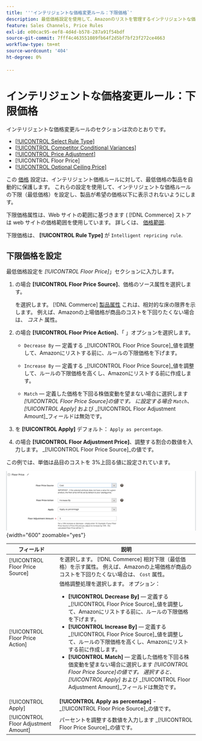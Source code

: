 ```yaml
---
title: '''インテリジェントな価格変更ルール：下限価格`'
description: 最低価格設定を使用して、Amazonのリストを管理するインテリジェントな価格ルールの最低価格を決定します。
feature: Sales Channels, Price Rules
exl-id: e00cac95-eef8-4d4d-b578-287a91f54bdf
source-git-commit: 7fff4c463551089fb64f2d5bf7bf23f272ce4663
workflow-type: tm+mt
source-wordcount: '404'
ht-degree: 0%

---
```


# インテリジェントな価格変更ルール：下限価格

インテリジェントな価格変更ルールのセクションは次のとおりです。

- [[!UICONTROL Select Rule Type]](./intelligent-repricing-rules.md)
- [[!UICONTROL Competitor Conditional Variances]](./competitor-conditional-variances.md)
- [[!UICONTROL Price Adjustment]](./price-adjustment.md)
- [!UICONTROL Floor Price]
- [[!UICONTROL Optional Ceiling Price]](./optional-ceiling-price.md)

この [価格](./floor-price.md) 設定は、インテリジェント価格ルールに対して、最低価格の製品を自動的に保護します。 これらの設定を使用して、インテリジェントな価格ルールの下限（最低価格）を設定し、製品が希望の価格以下に表示されないようにします。

下限価格属性は、Web サイトの範囲に基づきます ( [!DNL Commerce] ストアは web サイトの価格範囲を使用しています。 詳しくは、 [価格範囲](./price-scope.md).

下限価格は、 **[!UICONTROL Rule Type]** が `Intelligent repricing rule`.

## 下限価格を設定

最低価格設定を _[!UICONTROL Floor Price]_」セクションに入力します。

1. の場合 **[!UICONTROL Floor Price Source]**、価格のソース属性を選択します。

   を選択します。 [!DNL Commerce] [製品属性](https://experienceleague.adobe.com/docs/commerce-admin/catalog/product-attributes/product-attributes.html) これは、相対的な床の限界を示します。 例えば、Amazonの上場価格が商品のコストを下回りたくない場合は、 *コスト* 属性。

1. の場合 **[!UICONTROL Floor Price Action]**、「 」オプションを選択します。

   - `Decrease By`  — 定義する _[!UICONTROL Floor Price Source]_値を調整して、Amazonにリストする前に、ルールの下限価格を下げます。

   - `Increase By`  — 定義する _[!UICONTROL Floor Price Source]_値を調整して、ルールの下限価格を高くし、Amazonにリストする前に作成します。

   - `Match`  — 定義した価格を下回る株価変動を望まない場合に選択します _[!UICONTROL Floor Price Source]_の値です。 に設定する場合 `Match`、_[!UICONTROL Apply]_ および _[!UICONTROL Floor Adjustment Amount]_フィールドは無効です。

1. を **[!UICONTROL Apply]** デフォルト： `Apply as percentage`.

1. の場合 **[!UICONTROL Floor Adjustment Price]**、調整する割合の数値を入力します。 _[!UICONTROL Floor Price Source]_の値です。

この例では、単価は品目のコストを 3%上回る値に設定されています。

![インテリジェントな価格変更ルールの例 — 下限価格](assets/ob-intelligent-pricde-rule-floor-price.png){width="600" zoomable="yes"}

| フィールド | 説明 |
|--------------------------------------|---------------------------------------------------------------------------------------------------------------------------------------------------------------------------------------------------------------------------------------------------------------------------------------------------------------------------------------------------------------------------------------------------------------------------------------------------------------------------------------------------------------------------------------------------------------------------------------------------------------------------------------------------------------------------------------------------------------------------------------|
| [!UICONTROL Floor Price Source] | を選択します。 [!DNL Commerce] 相対下限（最低価格）を示す属性。 例えば、Amazonの上場価格が商品のコストを下回りたくない場合は、 `Cost` 属性。 |
| [!UICONTROL Floor Price Action] | 価格調整処理を選択します。 オプション：<ul><li>**[!UICONTROL Decrease By]**  — 定義する _[!UICONTROL Floor Price Source]_値を調整して、Amazonにリストする前に、ルールの下限価格を下げます。</li><li>**[!UICONTROL Increase By]**  — 定義する _[!UICONTROL Floor Price Source]_値を調整して、ルールの下限価格を高くし、Amazonにリストする前に作成します。</li><li>**[!UICONTROL Match]**  — 定義した価格を下回る株価変動を望まない場合に選択します _[!UICONTROL Floor Price Source]_の値です。 選択すると、_[!UICONTROL Apply]_ および _[!UICONTROL Floor Adjustment Amount]_フィールドは無効です。</li></ul> |
| [!UICONTROL Apply] | **[!UICONTROL Apply as percentage]** - _[!UICONTROL Floor Price Source]_の値です。 |
| [!UICONTROL Floor Adjustment Amount] | パーセントを調整する数値を入力します _[!UICONTROL Floor Price Source]_の値です。 |
